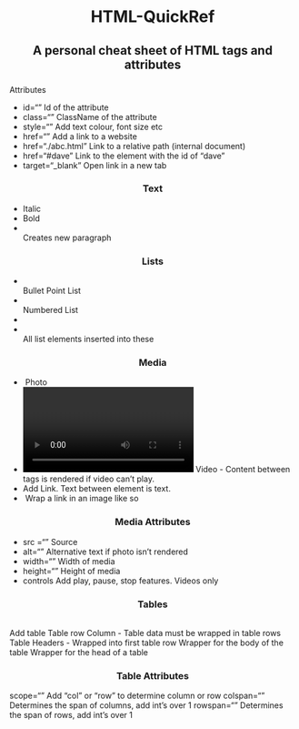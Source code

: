 <h1 align="center">HTML-QuickRef</h1>
<h2 align="center">A personal cheat sheet of HTML tags and attributes</h2>

<h3 align="center"></h3>
Attributes

* id=“”										      Id of the attribute
* class=“”									    ClassName of the attribute					
* style=“”									    Add text colour, font size etc
* href=“”										    Add a link to a website
* href=“./abc.html”					    Link to a relative path (internal document)
* href=“#dave”							    Link to the element with the id of “dave”
* target=“_blank”						    Open link in a new tab 


<h3 align="center">Text</h3>

* <em></em>								      Italic
* <strong></strong> 					  Bold
* <br>  										    Creates new paragraph


<h3 align="center">Lists</h3>

* <ul></ul> 									  Bullet Point List
* <ol></ol> 									  Numbered List 
* <li></li> 									  All list elements inserted into these


<h3 align="center">Media</h3>

* <img />										      Photo
* <video ></video>			          Video - Content between tags is rendered if video can’t play.
* <a></a>									        Add Link. Text between element is text. 
* <a><img /></a>						      Wrap a link in an image like so


<h3 align="center">Media Attributes</h3>

* src =“”										      Source
* alt=“”										      Alternative text if photo isn’t rendered 
* width=“”									      Width of media
* height=“”									      Height of media 
* controls                        Add play, pause, stop features. Videos only 

<h3 align="center">Tables</h3>

<table></table>						Add table
<tr></tr>									Table row 
<td></td>									Column - Table data must be wrapped in table 													rows
<th></th>									Table Headers - Wrapped into first table row
<tbody></tbody>						Wrapper for the body of the table
<thead></thead>						Wrapper for the head of a table
<tfoot></tfoot>


<h3 align="center">Table Attributes</h3>

scope=“”									Add “col” or “row” to determine column or row 
colspan=“”								Determines the span of columns, add int’s over 1
rowspan=“”								Determines the span of rows, add int’s over 1



